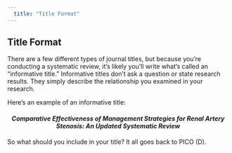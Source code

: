 ```yaml
---
  title: "Title Format"
---
```


## Title Format

There are a few different types of journal titles, but because you’re conducting a systematic review, it’s likely you’ll write what’s called an “informative title.” Informative titles don’t ask a question or state research results. They simply describe the relationship you examined in your research. 

Here’s an example of an informative title:

<h4><i><center>Comparative Effectiveness of Management Strategies for Renal Artery Stenosis: An Updated Systematic Review</center></i></h4>

So what should you include in your title? It all goes back to PICO (D).
